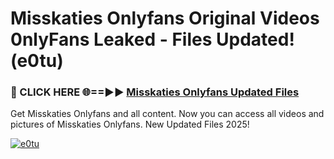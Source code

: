 # Misskaties Onlyfans Original Videos 0nlyFans Leaked - Files Updated! (e0tu)

<h3>🔴 CLICK HERE 🌐==►► <a href="https://tinyurl.com/ehrbuxhb" rel="nofollow">Misskaties Onlyfans Updated Files</a></h3>

Get Misskaties Onlyfans and all content. Now you can access all videos and pictures of Misskaties Onlyfans. New Updated Files 2025!

[![e0tu](https://i.imgur.com/lVYEuWS.gif)](https://tinyurl.com/ehrbuxhb)
